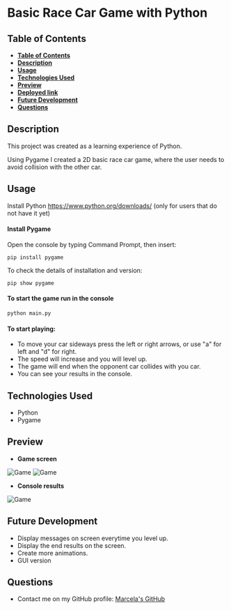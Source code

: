 # Basic Race Car Game with Python

## **Table of Contents**

- [**Table of Contents**](#table-of-contents)
- [**Description**](#description)
- [**Usage**](#usage)
- [**Technologies Used**](#technologies-used)
- [**Preview**](#preview)
- [**Deployed link**](#deployed-link)
- [**Future Development**](#future-development)
- [**Questions**](#questions)

## **Description**

This project was created as a learning experience of Python.

Using Pygame I created a 2D basic race car game, where the user needs to avoid collision with the other car.

## **Usage**

Install Python https://www.python.org/downloads/ (only for users that do not have it yet)

#### Install Pygame

Open the console by typing Command Prompt, then insert: 
```
pip install pygame
```
To check the details of installation and version:
```
pip show pygame
```
#### To start the game run in the console
```
python main.py  
```

#### To start playing:

* To  move your car sideways press the left or right arrows, or use "a" for left and "d" for right.
* The speed will increase and you will level up.
* The game will end when the opponent car collides with you car.
* You can see your results in the console. 

## **Technologies Used**

* Python
* Pygame


## **Preview**

* **Game screen**

![Game](assets/img/game2-screen.png)
![Game](assets/img/screen-game.png)

* **Console results**

![Game](assets/img/console-results.png)

## **Future Development**

* Display messages on screen everytime you level up.
* Display the end results on the screen.
* Create more animations.
* GUI version

## **Questions**

* Contact me on my GitHub profile: [Marcela's GitHub](https://github.com/marcelamejiao)
